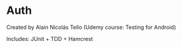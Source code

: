# Auth

Created by Alain Nicolás Tello (Udemy course: Testing for Android)

Includes: JUnit + TDD + Hamcrest

